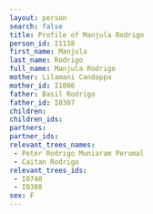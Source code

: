 ```yaml
---
layout: person
search: false
title: Profile of Manjula Rodrigo
person_id: I1138
first_name: Manjula
last_name: Rodrigo
full_name: Manjula Rodrigo
mother: Lilamani Candappa
mother_id: I1006
father: Basil Rodrigo
father_id: I0307
children:
children_ids:
partners:
partner_ids:
relevant_trees_names:
 - Peter Rodrigo Muniaram Perumal
 - Caitan Rodrigo
relevant_trees_ids:
 - I0740
 - I0308
sex: F
---
```


